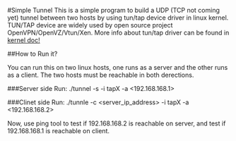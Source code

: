#Simple Tunnel
This is a simple program to build a UDP (TCP not coming yet) tunnel between two hosts by using tun/tap device driver in linux kernel. TUN/TAP device are widely used by open source project OpenVPN/OpenVZ/Vtun/Xen. More info about tun/tap driver can be found in [kernel doc!](https://www.kernel.org/doc/Documentation/networking/tuntap.txt) 

##How to Run it?

You can run this on two linux hosts, one runs as a server and the other runs as a client. The two hosts must be reachable in both derections.

###Server side
Run: ./tunnel -s -i tapX -a <192.168.168.1>

###Clinet side
Run: ./tunnle -c <server_ip_address> -i tapX -a <192.168.168.2>

Now, use ping tool to test if 192.168.168.2 is reachable on server, and test if 192.168.168.1 is reachable on client.
